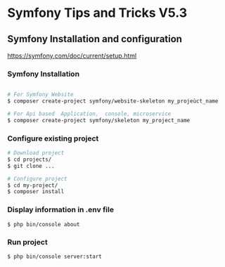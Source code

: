 # Symfony Tips and Tricks V5.3

## Symfony Installation and configuration
https://symfony.com/doc/current/setup.html

### Symfony Installation
```bash

# For Symfony Website
$ composer create-project symfony/website-skeleton my_projeùct_name

# For Api based  Application,  console, microservice
$ composer create-project symfony/skeleton my_project_name
```

### Configure existing project
```bash
# Download project
$ cd projects/
$ git clone ...

# Configure project
$ cd my-project/
$ composer install
```
### Display information in .env file

```
$ php bin/console about
```

### Run project

```
$ php bin/console server:start
```

